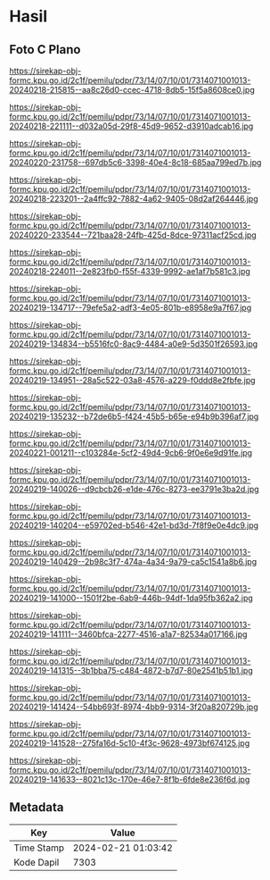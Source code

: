 # Hasil

## Foto C Plano

https://sirekap-obj-formc.kpu.go.id/2c1f/pemilu/pdpr/73/14/07/10/01/7314071001013-20240218-215815--aa8c26d0-ccec-4718-8db5-15f5a8608ce0.jpg

https://sirekap-obj-formc.kpu.go.id/2c1f/pemilu/pdpr/73/14/07/10/01/7314071001013-20240218-221111--d032a05d-29f8-45d9-9652-d3910adcab16.jpg

https://sirekap-obj-formc.kpu.go.id/2c1f/pemilu/pdpr/73/14/07/10/01/7314071001013-20240220-231758--697db5c6-3398-40e4-8c18-685aa799ed7b.jpg

https://sirekap-obj-formc.kpu.go.id/2c1f/pemilu/pdpr/73/14/07/10/01/7314071001013-20240218-223201--2a4ffc92-7882-4a62-9405-08d2af264446.jpg

https://sirekap-obj-formc.kpu.go.id/2c1f/pemilu/pdpr/73/14/07/10/01/7314071001013-20240220-233544--721baa28-24fb-425d-8dce-97311acf25cd.jpg

https://sirekap-obj-formc.kpu.go.id/2c1f/pemilu/pdpr/73/14/07/10/01/7314071001013-20240218-224011--2e823fb0-f55f-4339-9992-ae1af7b581c3.jpg

https://sirekap-obj-formc.kpu.go.id/2c1f/pemilu/pdpr/73/14/07/10/01/7314071001013-20240219-134717--79efe5a2-adf3-4e05-801b-e8958e9a7f67.jpg

https://sirekap-obj-formc.kpu.go.id/2c1f/pemilu/pdpr/73/14/07/10/01/7314071001013-20240219-134834--b5516fc0-8ac9-4484-a0e9-5d3501f26593.jpg

https://sirekap-obj-formc.kpu.go.id/2c1f/pemilu/pdpr/73/14/07/10/01/7314071001013-20240219-134951--28a5c522-03a8-4576-a229-f0ddd8e2fbfe.jpg

https://sirekap-obj-formc.kpu.go.id/2c1f/pemilu/pdpr/73/14/07/10/01/7314071001013-20240219-135232--b72de6b5-f424-45b5-b65e-e94b9b396af7.jpg

https://sirekap-obj-formc.kpu.go.id/2c1f/pemilu/pdpr/73/14/07/10/01/7314071001013-20240221-001211--c103284e-5cf2-49d4-9cb6-9f0e6e9d91fe.jpg

https://sirekap-obj-formc.kpu.go.id/2c1f/pemilu/pdpr/73/14/07/10/01/7314071001013-20240219-140026--d9cbcb26-e1de-476c-8273-ee3791e3ba2d.jpg

https://sirekap-obj-formc.kpu.go.id/2c1f/pemilu/pdpr/73/14/07/10/01/7314071001013-20240219-140204--e59702ed-b546-42e1-bd3d-7f8f9e0e4dc9.jpg

https://sirekap-obj-formc.kpu.go.id/2c1f/pemilu/pdpr/73/14/07/10/01/7314071001013-20240219-140429--2b98c3f7-474a-4a34-9a79-ca5c1541a8b6.jpg

https://sirekap-obj-formc.kpu.go.id/2c1f/pemilu/pdpr/73/14/07/10/01/7314071001013-20240219-141000--1501f2be-6ab9-446b-94df-1da95fb362a2.jpg

https://sirekap-obj-formc.kpu.go.id/2c1f/pemilu/pdpr/73/14/07/10/01/7314071001013-20240219-141111--3460bfca-2277-4516-a1a7-82534a017166.jpg

https://sirekap-obj-formc.kpu.go.id/2c1f/pemilu/pdpr/73/14/07/10/01/7314071001013-20240219-141315--3b1bba75-c484-4872-b7d7-80e2541b51b1.jpg

https://sirekap-obj-formc.kpu.go.id/2c1f/pemilu/pdpr/73/14/07/10/01/7314071001013-20240219-141424--54bb693f-8974-4bb9-9314-3f20a820729b.jpg

https://sirekap-obj-formc.kpu.go.id/2c1f/pemilu/pdpr/73/14/07/10/01/7314071001013-20240219-141528--275fa16d-5c10-4f3c-9628-4973bf674125.jpg

https://sirekap-obj-formc.kpu.go.id/2c1f/pemilu/pdpr/73/14/07/10/01/7314071001013-20240219-141633--8021c13c-170e-46e7-8f1b-6fde8e236f6d.jpg


## Metadata

| Key        | Value               |
| ---------- | ------------------- |
| Time Stamp | 2024-02-21 01:03:42 |
| Kode Dapil | 7303                |



